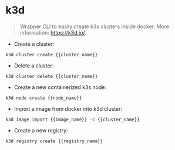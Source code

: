 # k3d

> Wrapper CLI to easily create k3s clusters inside docker.
> More information: <https://k3d.io/>.

- Create a cluster:

`k3d cluster create {{cluster_name}}`

- Delete a cluster:

`k3d cluster delete {{cluster_name}}`

- Create a new containerized k3s node:

`k3d node create {{node_name}}`

- Import a image from docker into k3d cluster:

`k3d image import {{image_name}} -c {{cluster_name}}`

- Create a new registry:

`k3d registry create {{registry_name}}`
